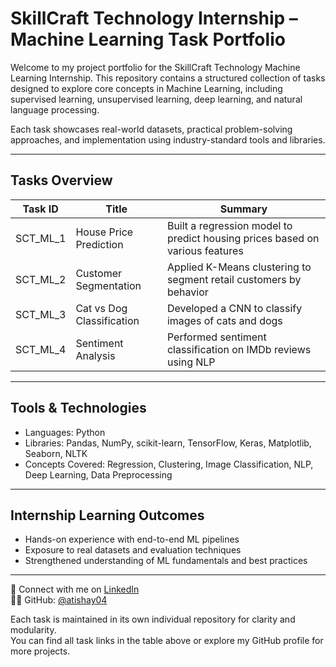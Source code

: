 # SkillCraft Technology Internship – Machine Learning Task Portfolio

Welcome to my project portfolio for the SkillCraft Technology Machine Learning Internship. This repository contains a structured collection of tasks designed to explore core concepts in Machine Learning, including supervised learning, unsupervised learning, deep learning, and natural language processing.

Each task showcases real-world datasets, practical problem-solving approaches, and implementation using industry-standard tools and libraries.

---

## Tasks Overview

| Task ID   | Title                     | Summary                                                        |
|-----------|---------------------------|----------------------------------------------------------------|
| SCT_ML_1  | House Price Prediction    | Built a regression model to predict housing prices based on various features |
| SCT_ML_2  | Customer Segmentation     | Applied K-Means clustering to segment retail customers by behavior |
| SCT_ML_3  | Cat vs Dog Classification | Developed a CNN to classify images of cats and dogs            |
| SCT_ML_4  | Sentiment Analysis        | Performed sentiment classification on IMDb reviews using NLP   |

---

## Tools & Technologies

- Languages: Python  
- Libraries: Pandas, NumPy, scikit-learn, TensorFlow, Keras, Matplotlib, Seaborn, NLTK  
- Concepts Covered: Regression, Clustering, Image Classification, NLP, Deep Learning, Data Preprocessing

---

## Internship Learning Outcomes

- Hands-on experience with end-to-end ML pipelines  
- Exposure to real datasets and evaluation techniques  
- Strengthened understanding of ML fundamentals and best practices

---

🔗 Connect with me on [LinkedIn](https://www.linkedin.com/in/atishay-jain-0465aj/)  
🧑‍💻 GitHub: [@atishay04](https://github.com/atishay04)

Each task is maintained in its own individual repository for clarity and modularity.  
You can find all task links in the table above or explore my GitHub profile for more projects.
